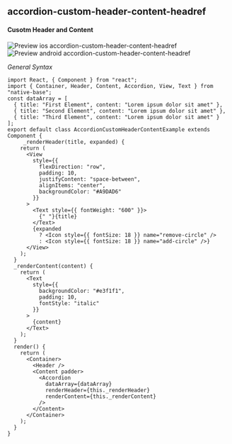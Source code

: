 ## accordion-custom-header-content-headref
#### Cusotm Header and Content

![Preview ios accordion-custom-header-content-headref](https://github.com/GeekyAnts/NativeBase-KitchenSink/raw/v2.6.1/screenshots/ios/accordion-custom-header-content.gif)
![Preview android accordion-custom-header-content-headref](https://github.com/GeekyAnts/NativeBase-KitchenSink/raw/v2.6.1/screenshots/android/accordion-custom-header-content.gif)


*General Syntax*
<pre class="line-numbers"><code class="language-jsx">import React, { Component } from "react";
import { Container, Header, Content, Accordion, View, Text } from "native-base";
const dataArray = [
  { title: "First Element", content: "Lorem ipsum dolor sit amet" },
  { title: "Second Element", content: "Lorem ipsum dolor sit amet" },
  { title: "Third Element", content: "Lorem ipsum dolor sit amet" }
];
export default class AccordionCustomHeaderContentExample extends Component {
     _renderHeader(title, expanded) {
    return (
      &lt;View
        style=&#123;{
          flexDirection: "row",
          padding: 10,
          justifyContent: "space-between",
          alignItems: "center",
          backgroundColor: "#A9DAD6"
        }}
      >
        &lt;Text style=&#123;{ fontWeight: "600" }}>
          {" "}{title}
        &lt;/Text>
        {expanded
          ? &lt;Icon style={&#123; fontSize: 18 }} name="remove-circle" />
          : &lt;Icon style={&#123; fontSize: 18 }} name="add-circle" />}
      &lt;/View>
    );
  }
  _renderContent(content) {
    return (
      &lt;Text
        style=&#123;{
          backgroundColor: "#e3f1f1",
          padding: 10,
          fontStyle: "italic"
        }}
      >
        {content}
      &lt;/Text>
    );
  }
  render() {
    return (
      &lt;Container>
        &lt;Header />
        &lt;Content padder>
          &lt;Accordion
            dataArray={dataArray}
            renderHeader={this._renderHeader}
            renderContent={this._renderContent}
          />
        &lt;/Content>
      &lt;/Container>
    );
  }
}</code></pre><br />
